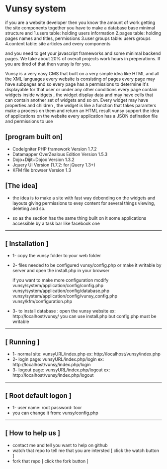 Vunsy system
=====================
if you are a website developer then you know the amount of work getting the site components together you  have to make a database base minimal structure and 
1.users table: holding users information
2.pages table: holding pages names and titles, permissions
3.user groups table: users groups
4.content table: site articles and every components

and you need to get your javascript frameworks and some minimal backend pages.
We take about 20% of overall projects work hours in preperations. If you are tired of that then vunsy is for you.

Vunsy is a very easy CMS that built on a very simple idea like HTML and all the XML languages 
every website is consisting of pages every page may have subpages and so 
every page has a permissions to determine  it's displayable for that user or under any other conditions 
every page contain widgets inside widgets , the widget display data and may have cells that can contain another set of widgets and so on. 
Every widget may have properties and children , the widget is like a function that takes paramters make a process on them and return an HTML result 
vunsy support the idea of applications on the website every application has a JSON defination file and permissions to use 


[program built on]
---
* CodeIgniter PHP framework Version 1.7.2
* Datamapper OverZealous Edition Version 1.5.3
* Dojo+Dijit+Dojox Version 1.3.2
* Jquery UI Version (1.7.2: for jQuery 1.3+)
* KFM file browser Version 1.3

[The idea]
---
* the idea is to make a site with fast way debending on the widgets and layouts
giving permissions to evey content for several things
viewing, deleting and so.

* so as the section has the same thing
built on it some applications accessible by a task bar like facebook one

-----------------------------------------------------------------
[ Installation ]
---
* 1- copy the vunsy folder to your web folder
* 2- files needed to be configured vunsy/config.php  or make it writable by server and open the install.php in your browser
	
	if you want to make more configuration modify
			vunsy/system/application/config/config.php
			vunsy/system/application/config/database.php
			vunsy/system/application/config/vunsy_config.php
			vunsy/kfm/configuration.php
			
* 3- to install database : 
	open the vunsy website 
	ex: http://localhost/vunsy/
	you can use install.php but config.php must be writable
-----------------------------------------------------------------
[ Running ]
---
* 1- normal site: 
	vunsyURL/index.php
	ex: http://localhost/vunsy/index.php
* 2- login page:
	vunsyURL/index.php/login
	ex: http://localhost/vunsy/index.php/login
* 3- logout page:
	vunsyURL/index.php/logout
	ex: http://localhost/vunsy/index.php/logout
-----------------------------------------------------------------
[ Root default logon ]
---
* 1- user name: root
	password: toor
* you can change it from:
	vunsy/config.php
-----------------------------------------------------------------
[ How to help us ]
---
* contact me and tell you want to help on github
* watch that repo to tell me that you are intersted [ click the watch button ]
* fork that repo [ click the fork button ]
